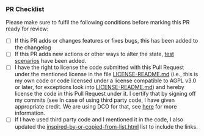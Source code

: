 ### PR Checklist

Please make sure to fulfil the following conditions before marking this PR ready for review:

-   [ ] If this PR adds or changes features or fixes bugs, this has been added to the changelog
-   [ ] If this PR adds new actions or other ways to alter the state, [test scenarios](https://github.com/hpi-sam/digital-fuesim-manv-public-test-scenarios) have been added.
-   [ ] I have the right to license the code submitted with this Pull Request under the mentioned license in the file [LICENSE-README.md](LICENSE-README.md) (i.e., this is my 
own code or code licensed under a license compatible to AGPL v3.0 or later, for exceptions look into [LICENSE-README.md](LICENSE-README.md)) and 
hereby license the code in this Pull Request under it.
I certify that by signing off my commits (see In case of using third party code, I have given appropriate credit. 
We are using DCO for that, see [here](https://github.com/dcoapp/app#how-it-works) for more information. 
-   [ ] If I have used third party code and I mentioned it in the code, I also updated the [inspired-by-or-copied-from-list.html](inspired-by-or-copied-from-list.html) list to include the links.
